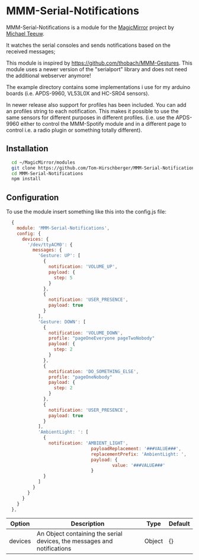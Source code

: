 # MMM-Serial-Notifications
MMM-Serial-Notifications is a module for the [MagicMirror](https://github.com/MichMich/MagicMirror) project by [Michael Teeuw](https://github.com/MichMich).

It watches the serial consoles and sends notifications based on the received messages;

This module is inspired by https://github.com/thobach/MMM-Gestures. This module uses a newer version of the "serialport" library and does not need the additional webserver anymore!

The example directory contains some implementations i use for my arduino boards (i.e. APDS-9960, VL53L0X and HC-SR04 sensors).

In newer release also support for profiles has been included. You can add an profiles string to each notification. This makes it possible to use the same sensors for different purposes in different profiles. (i.e. use the APDS-9960 either to control the MMM-Spotify module and in a different page to control i.e. a radio plugin or something totally different).

## Installation
```sh
  cd ~/MagicMirror/modules
  git clone https://github.com/Tom-Hirschberger/MMM-Serial-Notifications.git
  cd MMM-Serial-Notifications
  npm install
```


## Configuration
  To use the module insert something like this into the config.js file:
```js
  {
    module: 'MMM-Serial-Notifications',
    config: {
      devices: {
        '/dev/ttyACM0': {
          messages: {
            'Gesture: UP': [
              {
                notification: 'VOLUME_UP',
                payload: {
                  step: 5
                }
              },
              {
                notification: 'USER_PRESENCE',
                payload: true
              }
            ],
            'Gesture: DOWN': [
              {
                notification: 'VOLUME_DOWN',
                profile: "pageOneEveryone pageTwoNobody"
                payload: {
                  step: 2
                }
              },
              {
                notification: 'DO_SOMETHING_ELSE',
                profile: "pageOneNobody"
                payload: {
                  step: 2
                }
              },
              {
                notification: 'USER_PRESENCE',
                payload: true
              }
            ],
            'AmbientLight: ': [
              {
                notification: 'AMBIENT_LIGHT',
								payloadReplacement: '###VALUE###',
								replacementPrefix: 'AmbientLight: ',
								payload: {
										value: '###VALUE###'
								}
              }
            ]
          }
        }
      }
    }
  },
```

| Option  | Description | Type | Default
|-------- | ----------- | ---- | -------
| devices | An Object containing the serial devices, the messages and notifications | Object | {}

